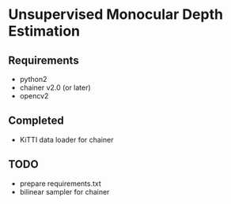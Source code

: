 # Unsupervised Monocular Depth Estimation

## Requirements
- python2
- chainer v2.0 (or later)
- opencv2

## Completed
- KiTTI data loader for chainer

## TODO
- prepare requirements.txt
- bilinear sampler for chainer
